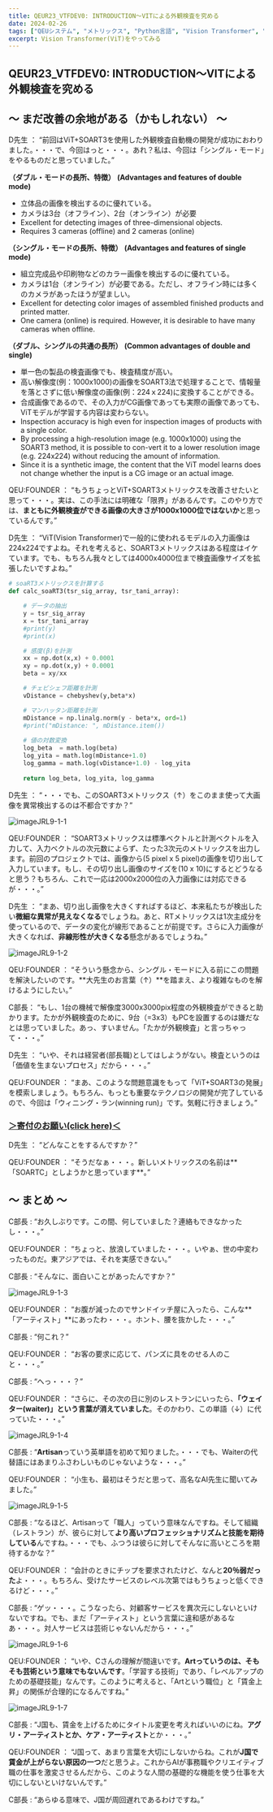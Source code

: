 ```yaml
---
title: QEUR23_VTFDEV0: INTRODUCTION～VITによる外観検査を究める
date: 2024-02-26
tags: ["QEUシステム", "メトリックス", "Python言語", "Vision Transformer", "LLM", "データセット", "Fine-tuning", "イノベーション"]
excerpt: Vision Transformer(ViT)をやってみる
---
```


## QEUR23_VTFDEV0: INTRODUCTION～VITによる外観検査を究める

## ～ まだ改善の余地がある（かもしれない） ～

D先生 ： “前回はViT+SOART3を使用した外観検査自動機の開発が成功におわりました。・・・で、今回はっと・・・。あれ？私は、今回は「シングル・モード」をやるものだと思っていました。”

**（ダブル・モードの長所、特徴）**
**(Advantages and features of double mode)**

- 立体品の画像を検出するのに優れている。
- カメラは3台（オフライン）、2台（オンライン）が必要
- Excellent for detecting images of three-dimensional objects.
- Requires 3 cameras (offline) and 2 cameras (online)


**（シングル・モードの長所、特徴）**
**(Advantages and features of single mode)**

- 組立完成品や印刷物などのカラー画像を検出するのに優れている。
- カメラは1台（オンライン）が必要である。ただし、オフライン時には多くのカメラがあったほうが望ましい。
- Excellent for detecting color images of assembled finished products and printed matter.
- One camera (online) is required. However, it is desirable to have many cameras when offline.


**（ダブル、シングルの共通の長所）**
**(Common advantages of double and single)**

- 単一色の製品の検査画像でも、検査精度が高い。
- 高い解像度(例：1000x1000)の画像をSOART3法で処理することで、情報量を落とさずに低い解像度の画像(例：224ｘ224)に変換することができる。
- 合成画像であるので、その入力がCG画像であっても実際の画像であっても、ViTモデルが学習する内容は変わらない。
- Inspection accuracy is high even for inspection images of products with a single color.
- By processing a high-resolution image (e.g. 1000x1000) using the SOART3 method, it is possible to con-vert it to a lower resolution image (e.g. 224x224) without reducing the amount of information.
- Since it is a synthetic image, the content that the ViT model learns does not change whether the input is a CG image or an actual image.


QEU:FOUNDER ： “もうちょっとViT+SOART3メトリックスを改善させたいと思って・・・。実は、この手法には明確な「限界」があるんです。このやり方では、**まともに外観検査ができる画像の大きさが1000x1000位ではないか**と思っているんです。”

D先生 ： “ViT(Vision Transformer)で一般的に使われるモデルの入力画像は224x224ですよね。それを考えると、SOART3メトリックスはある程度はイケています。でも、もちろん我々としては4000x4000位まで検査画像サイズを拡張したいですよね。”

```python
# soaRT3メトリックスを計算する
def calc_soaRT3(tsr_sig_array, tsr_tani_array): 

    # データの抽出
    y = tsr_sig_array
    x = tsr_tani_array
    #print(y)
    #print(x)

    # 感度(β)を計測
    xx = np.dot(x,x) + 0.0001
    xy = np.dot(x,y) + 0.0001
    beta = xy/xx

    # チェビシェフ距離を計測
    vDistance = chebyshev(y,beta*x)

    # マンハッタン距離を計測
    mDistance = np.linalg.norm(y - beta*x, ord=1)
    #print("mDistance: ", mDistance.item())
    
    # 値の対数変換
    log_beta  = math.log(beta)
    log_yita = math.log(mDistance+1.0)
    log_gamma = math.log(vDistance+1.0) - log_yita
    
    return log_beta, log_yita, log_gamma

```

D先生 ： “・・・でも、このSOART3メトリックス（↑）をこのまま使って大画像を異常検出するのは不都合ですか？”

![imageJRL9-1-1](/2024-02-26-QEUR23_VTFDEV0/imageJRL9-1-1.jpg)

QEU:FOUNDER ： “SOART3メトリックスは標準ベクトルと計測ベクトルを入力して、入力ベクトルの次元数によらず、たった3次元のメトリックスを出力します。前回のプロジェクトでは、画像から(5 pixel x 5 pixel)の画像を切り出して入力しています。もし、その切り出し画像のサイズを(10 x 10)にするとどうなると思う？もちろん、これで一応は2000x2000位の入力画像には対応できるが・・・。”

D先生 ： “まあ、切り出し画像を大きくすればするほど、本来私たちが検出したい**微細な異常が見えなくなる**でしょうね。あと、RTメトリックスは1次主成分を使っているので、データの変化が線形であることが前提です。さらに入力画像が大きくなれば、**非線形性が大きくなる**懸念があるでしょうね。”

![imageJRL9-1-2](/2024-02-26-QEUR23_VTFDEV0/imageJRL9-1-2.jpg)

QEU:FOUNDER ： “そういう懸念から、シングル・モードに入る前にこの問題を解決したいのです。**大先生のお言葉（↑）**を踏まえ、より複雑なものを解けるようにしたい。”

C部長： “もし、1台の機械で解像度3000x3000pix程度の外観検査ができると助かります。たかが外観検査のために、9台（=3x3）もPCを設置するのは嫌だなとは思っていました。あっ、すいません。「たかが外観検査」と言っちゃって・・・。”

D先生 ： “いや、それは経営者(部長職)としてはしようがない。検査というのは「価値を生まないプロセス」だから・・・。”

QEU:FOUNDER ： “まあ、このような問題意識をもって「ViT+SOART3の発展」を模索しましょう。もちろん、もっとも重要なテクノロジの開発が完了しているので、今回は「ウィニング・ラン(winning run)」です。気軽に行きましょう。”

### [＞寄付のお願い(click here)＜](https://www.paypal.com/paypalme/QEUglobal?v=1&utm_source=unp&utm_medium=email&utm_campaign=RT000481&utm_unptid=29844400-7613-11ec-ac72-3cfdfef0498d&ppid=RT000481&cnac=HK&rsta=en_GB%28en-HK%29&cust=5QPFDMW9B2T7Q&unptid=29844400-7613-11ec-ac72-3cfdfef0498d&calc=f860991d89600&unp_tpcid=ppme-social-business-profile-creat-ed&page=main%3Aemail%3ART000481&pgrp=main%3Aemail&e=cl&mchn=em&s=ci&mail=sys&appVersion=1.71.0&xt=104038)

D先生 ： “どんなことをするんですか？”

QEU:FOUNDER ： “そうだなぁ・・・。新しいメトリックスの名前は**「SOARTC」としようかと思っています**。”

## ～ まとめ ～

C部長 : “お久しぶりです。この間、何していました？連絡もできなかったし・・・。”

QEU:FOUNDER ： “ちょっと、放浪していました・・・。いやぁ、世の中変わったものだ。東アジアでは、それを実感できない。”

C部長 : “そんなに、面白いことがあったんですか？”

![imageJRL9-1-3](/2024-02-26-QEUR23_VTFDEV0/imageJRL9-1-3.jpg)

QEU:FOUNDER ： “お腹が減ったのでサンドイッチ屋に入ったら、こんな**「アーティスト」**にあったわ・・・。ホント、腰を抜かした・・・。”

C部長 : “何これ？”

QEU:FOUNDER ： “お客の要求に応じて、パンズに具をのせる人のこと・・・。”

C部長 : “へっ・・・？”

QEU:FOUNDER ： “さらに、その次の日に別のレストランにいったら、**「ウェイター(waiter)」という言葉が消えていました**。そのかわり、この単語（↓）に代っていた・・・。”

![imageJRL9-1-4](/2024-02-26-QEUR23_VTFDEV0/imageJRL9-1-4.jpg)

C部長 : “**Artisan**っていう英単語を初めて知りました。・・・でも、Waiterの代替語にはあまりふさわしいものじゃないような・・・。”

QEU:FOUNDER ： “小生も、最初はそうだと思って、高名なAI先生に聞いてみました。”

![imageJRL9-1-5](/2024-02-26-QEUR23_VTFDEV0/imageJRL9-1-5.jpg)

C部長 : “なるほど、Artisanって「職人」っていう意味なんですね。そして組織（レストラン）が、彼らに対して**より高いプロフェッショナリズムと技能を期待している**んですね。・・・でも、ふつうは彼らに対してそんなに高いところを期待するかな？”

QEU:FOUNDER ： “会計のときにチップを要求されたけど、なんと**20％弱だった**よ・・・。もちろん、受けたサービスのレベル次第ではもうちょっと低くできるけど・・・。”

C部長 : “ゲッ・・・。こうなったら、対顧客サービスを異次元にしないといけないですね。でも、まだ「アーティスト」という言葉に違和感があるなあ・・・。対人サービスは芸術じゃないんだから・・・。”

![imageJRL9-1-6](/2024-02-26-QEUR23_VTFDEV0/imageJRL9-1-6.jpg)

QEU:FOUNDER ： “いや、Cさんの理解が間違いです。**Artっていうのは、そもそも芸術という意味でもないんです**。「学習する技術」であり、「レベルアップのための基礎技能」なんです。このように考えると、「Artという職位」と「賃金上昇」の関係が合理的になるんですね。”

![imageJRL9-1-7](/2024-02-26-QEUR23_VTFDEV0/imageJRL9-1-7.jpg)

C部長 : “J国も、賃金を上げるためにタイトル変更を考えればいいのにね。**アグリ・アーティストとか、ケア・アーティスト**とか・・・。”

QEU:FOUNDER ： “J国って、あまり言葉を大切にしないからね。これが**J国で賃金が上がらない原因の一つ**だと思うよ。これからAIが事務職やクリエイティブ職の仕事を激変させるんだから、このような人間の基礎的な機能を使う仕事を大切にしないといけないんです。”

C部長 : “あらゆる意味で、J国が周回遅れであるわけですね。”

